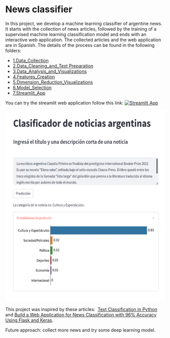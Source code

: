 # News classifier

In this project, we develop a machine learning classifier of argentine news. It starts with the collection of news articles, followed by the training of a supervised machine learning classification model and ends with an interactive web application. The collected articles and the web application are in Spanish. The details of the process can be found in the following folders:

- [1.Data_Collection](https://github.com/mgiaroli/News_classifier/tree/main/1.Data_Collection)
- [2.Data_Cleaning_and_Text Preparation](https://github.com/mgiaroli/News_classifier/tree/main/2.Data_Cleaning_and_Text_Preparation)
- [3.Data_Analysis_and_Visualizations](https://github.com/mgiaroli/News_classifier/tree/main/3.Data_Analysis_and_Visualizations)
- [4.Features_Creation](https://github.com/mgiaroli/News_classifier/tree/main/4.Features_Creation)
- [5.Dimension_Reduction_Visualizations](https://github.com/mgiaroli/News_classifier/tree/main/5.Dimension_Reduction_Visualizations)
- [6.Model_Selection](https://github.com/mgiaroli/News_classifier/tree/main/6.Model_Selection)
- [7.Streamlit_App](https://github.com/mgiaroli/News_classifier/tree/main/7.Streamlit_App)

You can try the streamlit web application follow this link: [![Streamlit App](https://static.streamlit.io/badges/streamlit_badge_black_white.svg)](https://share.streamlit.io/mgiaroli/news_classifier/main/7.Streamlit_App/news_streamlit.py)

<img src="https://github.com/mgiaroli/News_classifier/blob/main/7.Streamlit_App/app_example.png" width="600" height="600" />

This project was inspired by these articles:  
[Text Classification in Python](https://towardsdatascience.com/text-classification-in-python-dd95d264c802) and [Build a Web Application for News Classification with 96% Accuracy Using Flask and Keras](https://python.plainenglish.io/data-science-project-german-news-classifier-c574a1842aaa).

Future approach: collect more news and try some deep learning model.
